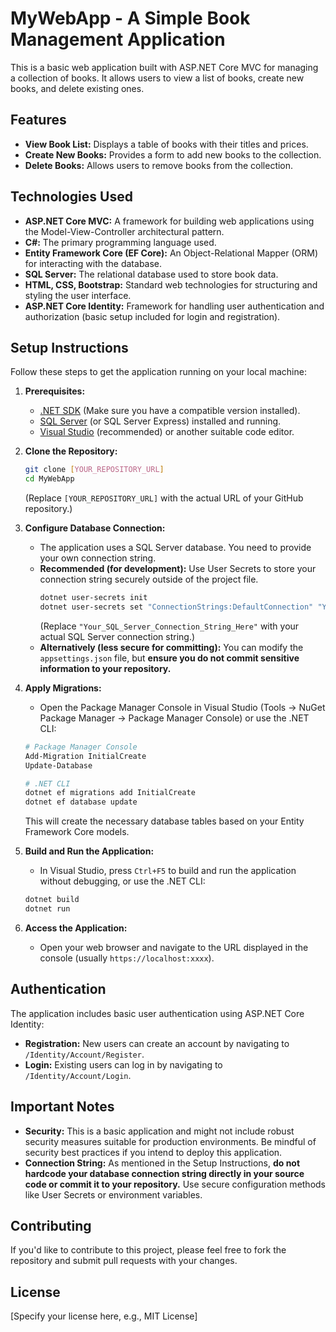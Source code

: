 # MyWebApp - A Simple Book Management Application

This is a basic web application built with ASP.NET Core MVC for managing a collection of books. It allows users to view a list of books, create new books, and delete existing ones.

## Features

* **View Book List:** Displays a table of books with their titles and prices.
* **Create New Books:** Provides a form to add new books to the collection.
* **Delete Books:** Allows users to remove books from the collection.

## Technologies Used

* **ASP.NET Core MVC:** A framework for building web applications using the Model-View-Controller architectural pattern.
* **C#:** The primary programming language used.
* **Entity Framework Core (EF Core):** An Object-Relational Mapper (ORM) for interacting with the database.
* **SQL Server:** The relational database used to store book data.
* **HTML, CSS, Bootstrap:** Standard web technologies for structuring and styling the user interface.
* **ASP.NET Core Identity:** Framework for handling user authentication and authorization (basic setup included for login and registration).

## Setup Instructions

Follow these steps to get the application running on your local machine:

1.  **Prerequisites:**
    * [.NET SDK](https://dotnet.microsoft.com/download) (Make sure you have a compatible version installed).
    * [SQL Server](https://www.microsoft.com/sql-server/sql-server-downloads) (or SQL Server Express) installed and running.
    * [Visual Studio](https://visualstudio.microsoft.com/downloads/) (recommended) or another suitable code editor.

2.  **Clone the Repository:**
    ```bash
    git clone [YOUR_REPOSITORY_URL]
    cd MyWebApp
    ```
    (Replace `[YOUR_REPOSITORY_URL]` with the actual URL of your GitHub repository.)

3.  **Configure Database Connection:**
    * The application uses a SQL Server database. You need to provide your own connection string.
    * **Recommended (for development):** Use User Secrets to store your connection string securely outside of the project file.
        ```bash
        dotnet user-secrets init
        dotnet user-secrets set "ConnectionStrings:DefaultConnection" "Your_SQL_Server_Connection_String_Here"
        ```
        (Replace `"Your_SQL_Server_Connection_String_Here"` with your actual SQL Server connection string.)
    * **Alternatively (less secure for committing):** You can modify the `appsettings.json` file, but **ensure you do not commit sensitive information to your repository.**

4.  **Apply Migrations:**
    * Open the Package Manager Console in Visual Studio (Tools -> NuGet Package Manager -> Package Manager Console) or use the .NET CLI:
    ```powershell
    # Package Manager Console
    Add-Migration InitialCreate
    Update-Database
    ```
    ```bash
    # .NET CLI
    dotnet ef migrations add InitialCreate
    dotnet ef database update
    ```
    This will create the necessary database tables based on your Entity Framework Core models.

5.  **Build and Run the Application:**
    * In Visual Studio, press `Ctrl+F5` to build and run the application without debugging, or use the .NET CLI:
    ```bash
    dotnet build
    dotnet run
    ```

6.  **Access the Application:**
    * Open your web browser and navigate to the URL displayed in the console (usually `https://localhost:xxxx`).

## Authentication

The application includes basic user authentication using ASP.NET Core Identity:

* **Registration:** New users can create an account by navigating to `/Identity/Account/Register`.
* **Login:** Existing users can log in by navigating to `/Identity/Account/Login`.

## Important Notes

* **Security:** This is a basic application and might not include robust security measures suitable for production environments. Be mindful of security best practices if you intend to deploy this application.
* **Connection String:** As mentioned in the Setup Instructions, **do not hardcode your database connection string directly in your source code or commit it to your repository.** Use secure configuration methods like User Secrets or environment variables.

## Contributing

If you'd like to contribute to this project, please feel free to fork the repository and submit pull requests with your changes.

## License

[Specify your license here, e.g., MIT License]
